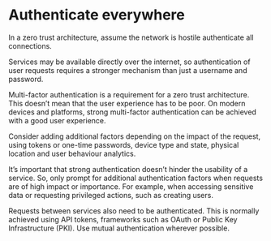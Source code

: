# Authenticate everywhere

In a zero trust architecture, assume the network is hostile authenticate all connections.

Services may be available directly over the internet, so authentication of user requests requires a stronger mechanism than just a username and password.

Multi-factor authentication is a requirement for a zero trust architecture. This doesn’t mean that the user experience has to be poor. On modern devices and platforms, strong multi-factor authentication can be achieved with a good user experience.

Consider adding additional factors depending on the impact of the request, using tokens or one-time passwords, device type and state, physical location and user behaviour analytics.

It’s important that strong authentication doesn’t hinder the usability of a service. So, only prompt for additional authentication factors when requests are of high impact or importance. For example, when accessing sensitive data or requesting privileged actions, such as creating users.

Requests between services also need to be authenticated. This is normally achieved using API tokens, frameworks such as OAuth or Public Key Infrastructure (PKI). Use mutual authentication wherever possible.